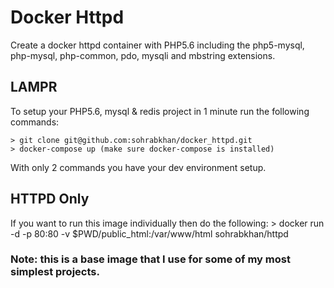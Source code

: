 # Docker Httpd
Create a docker httpd container with PHP5.6 including the php5-mysql, php-mysql, php-common, pdo, mysqli and mbstring extensions.

## LAMPR
To setup your PHP5.6, mysql & redis project in 1 minute run the following commands:

    > git clone git@github.com:sohrabkhan/docker_httpd.git
    > docker-compose up (make sure docker-compose is installed)

With only 2 commands you have your dev environment setup.

## HTTPD Only
If you want to run this image individually then do the following:
    > docker run -d -p 80:80 -v $PWD/public_html:/var/www/html sohrabkhan/httpd

### Note: this is a base image that I use for some of my most simplest projects.
